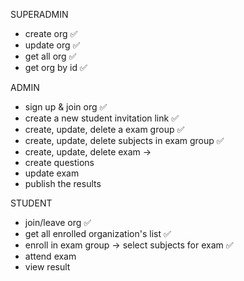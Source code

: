 SUPERADMIN
- create org ✅
- update org ✅
- get all org ✅
- get org by id ✅

ADMIN
- sign up & join org ✅
- create a new student invitation link ✅
- create, update, delete a exam group ✅
- create, update, delete subjects in exam group ✅ 
- create, update, delete exam ->     
- create questions 
- update exam
- publish the results

STUDENT
- join/leave org ✅
- get all enrolled organization's list ✅
- enroll in exam group -> select subjects for exam ✅
- attend exam
- view result